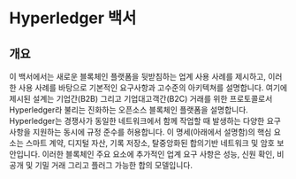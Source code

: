 # Hyperledger 백서

## 개요

이 백서에서는 새로운 블록체인 플랫폼을 뒷받침하는 업계 사용 사례를 제시하고, 이러한 사용 사례를 바탕으로 기본적인 요구사항과 고수준의 아키텍쳐를 설명합니다.
여기에 제시된 설계는 기업간(B2B) 그리고 기업대고객간(B2C) 거래를 위한 프로토콜로서 Hyperledger라 불리는 진화하는 오픈소스 블록체인 플랫폼을 설명합니다.
Hyperledger는 경쟁사가 동일한 네트워크에서 함께 작업할 때 발생하는 다양한 요구 사항을 지원하는 동시에 규정 준수를 허용합니다.
이 명세(아래에서 설명함)의 핵심 요소는 스마트 계약, 디지털 자산, 기록 저장소, 탈중앙화된 합의기반 네트워크 및 암호 보안입니다.
이러한 블록체인 주요 요소에 추가적인 업계 요구 사항은 성능, 신원 확인, 비공개 및 기밀 거래 그리고 플러그 가능한 합의 모델입니다.
